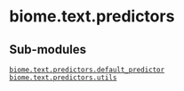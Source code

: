 # biome.text.predictors <Badge text="Module"/>
<h2 class="section-title" id="header-submodules">Sub-modules</h2>
<dl>
<dt><code class="name"><a title="biome.text.predictors.default_predictor" href="default_predictor.html">biome.text.predictors.default_predictor</a></code></dt>
<dd>
<div class="desc"></div>
</dd>
<dt><code class="name"><a title="biome.text.predictors.utils" href="utils.html">biome.text.predictors.utils</a></code></dt>
<dd>
<div class="desc"></div>
</dd>
</dl>